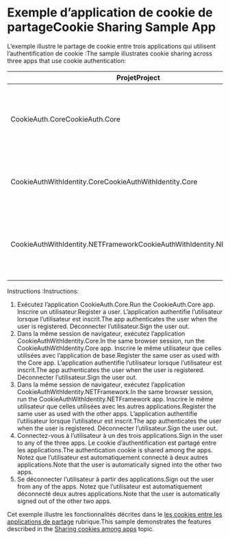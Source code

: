 # <a name="cookie-sharing-sample-app"></a><span data-ttu-id="26aab-101">Exemple d’application de cookie de partage</span><span class="sxs-lookup"><span data-stu-id="26aab-101">Cookie Sharing Sample App</span></span>

<span data-ttu-id="26aab-102">L’exemple illustre le partage de cookie entre trois applications qui utilisent l’authentification de cookie :</span><span class="sxs-lookup"><span data-stu-id="26aab-102">The sample illustrates cookie sharing across three apps that use cookie authentication:</span></span>

| <span data-ttu-id="26aab-103">Projet</span><span class="sxs-lookup"><span data-stu-id="26aab-103">Project</span></span>                             | <span data-ttu-id="26aab-104">Description</span><span class="sxs-lookup"><span data-stu-id="26aab-104">Description</span></span> |
| ----------------------------------- | ----------- |
| <span data-ttu-id="26aab-105">CookieAuth.Core</span><span class="sxs-lookup"><span data-stu-id="26aab-105">CookieAuth.Core</span></span>                     | <span data-ttu-id="26aab-106">Principales 2.0 Razor Pages d’application ASP.NET sans utiliser ASP.NET Core Identity</span><span class="sxs-lookup"><span data-stu-id="26aab-106">ASP.NET Core 2.0 Razor Pages app without using ASP.NET Core Identity</span></span> |
| <span data-ttu-id="26aab-107">CookieAuthWithIdentity.Core</span><span class="sxs-lookup"><span data-stu-id="26aab-107">CookieAuthWithIdentity.Core</span></span>         | <span data-ttu-id="26aab-108">Application MVC de base d’ASP.NET 2.0 avec l’identité de ASP.NET Core</span><span class="sxs-lookup"><span data-stu-id="26aab-108">ASP.NET Core 2.0 MVC app with ASP.NET Core Identity</span></span> |
| <span data-ttu-id="26aab-109">CookieAuthWithIdentity.NETFramework</span><span class="sxs-lookup"><span data-stu-id="26aab-109">CookieAuthWithIdentity.NETFramework</span></span> | <span data-ttu-id="26aab-110">Application avec l’identité d’ASP.NET MVC est ASP.NET Framework 4.6.1</span><span class="sxs-lookup"><span data-stu-id="26aab-110">ASP.NET Framework 4.6.1 MVC app with ASP.NET Identity</span></span> |

<span data-ttu-id="26aab-111">Instructions :</span><span class="sxs-lookup"><span data-stu-id="26aab-111">Instructions:</span></span>

1. <span data-ttu-id="26aab-112">Exécutez l’application CookieAuth.Core.</span><span class="sxs-lookup"><span data-stu-id="26aab-112">Run the CookieAuth.Core app.</span></span> <span data-ttu-id="26aab-113">Inscrire un utilisateur.</span><span class="sxs-lookup"><span data-stu-id="26aab-113">Register a user.</span></span> <span data-ttu-id="26aab-114">L’application authentifie l’utilisateur lorsque l’utilisateur est inscrit.</span><span class="sxs-lookup"><span data-stu-id="26aab-114">The app authenticates the user when the user is registered.</span></span> <span data-ttu-id="26aab-115">Déconnecter l’utilisateur.</span><span class="sxs-lookup"><span data-stu-id="26aab-115">Sign the user out.</span></span>
1. <span data-ttu-id="26aab-116">Dans la même session de navigateur, exécutez l’application CookieAuthWithIdentity.Core.</span><span class="sxs-lookup"><span data-stu-id="26aab-116">In the same browser session, run the CookieAuthWithIdentity.Core app.</span></span> <span data-ttu-id="26aab-117">Inscrire le même utilisateur que celles utilisées avec l’application de base.</span><span class="sxs-lookup"><span data-stu-id="26aab-117">Register the same user as used with the Core app.</span></span> <span data-ttu-id="26aab-118">L’application authentifie l’utilisateur lorsque l’utilisateur est inscrit.</span><span class="sxs-lookup"><span data-stu-id="26aab-118">The app authenticates the user when the user is registered.</span></span> <span data-ttu-id="26aab-119">Déconnecter l’utilisateur.</span><span class="sxs-lookup"><span data-stu-id="26aab-119">Sign the user out.</span></span>
1. <span data-ttu-id="26aab-120">Dans la même session de navigateur, exécutez l’application CookieAuthWithIdentity.NETFramework.</span><span class="sxs-lookup"><span data-stu-id="26aab-120">In the same browser session, run the CookieAuthWithIdentity.NETFramework app.</span></span> <span data-ttu-id="26aab-121">Inscrire le même utilisateur que celles utilisées avec les autres applications.</span><span class="sxs-lookup"><span data-stu-id="26aab-121">Register the same user as used with the other apps.</span></span> <span data-ttu-id="26aab-122">L’application authentifie l’utilisateur lorsque l’utilisateur est inscrit.</span><span class="sxs-lookup"><span data-stu-id="26aab-122">The app authenticates the user when the user is registered.</span></span> <span data-ttu-id="26aab-123">Déconnecter l’utilisateur.</span><span class="sxs-lookup"><span data-stu-id="26aab-123">Sign the user out.</span></span>
1. <span data-ttu-id="26aab-124">Connectez-vous à l’utilisateur à un des trois applications.</span><span class="sxs-lookup"><span data-stu-id="26aab-124">Sign in the user to any of the three apps.</span></span> <span data-ttu-id="26aab-125">Le cookie d’authentification est partagé entre les applications.</span><span class="sxs-lookup"><span data-stu-id="26aab-125">The authentication cookie is shared among the apps.</span></span> <span data-ttu-id="26aab-126">Notez que l’utilisateur est automatiquement connecté à deux autres applications.</span><span class="sxs-lookup"><span data-stu-id="26aab-126">Note that the user is automatically signed into the other two apps.</span></span>
1. <span data-ttu-id="26aab-127">Se déconnecter l’utilisateur à partir des applications.</span><span class="sxs-lookup"><span data-stu-id="26aab-127">Sign out the user from any of the apps.</span></span> <span data-ttu-id="26aab-128">Notez que l’utilisateur est automatiquement déconnecté deux autres applications.</span><span class="sxs-lookup"><span data-stu-id="26aab-128">Note that the user is automatically signed out of the other two apps.</span></span>

<span data-ttu-id="26aab-129">Cet exemple illustre les fonctionnalités décrites dans le [les cookies entre les applications de partage](https://docs.microsoft.com/aspnet/core/security/cookie-sharing) rubrique.</span><span class="sxs-lookup"><span data-stu-id="26aab-129">This sample demonstrates the features described in the [Sharing cookies among apps](https://docs.microsoft.com/aspnet/core/security/cookie-sharing) topic.</span></span>

